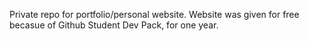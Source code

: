 Private repo for portfolio/personal website. Website was given for free becasue of Github Student Dev Pack, for one year.

